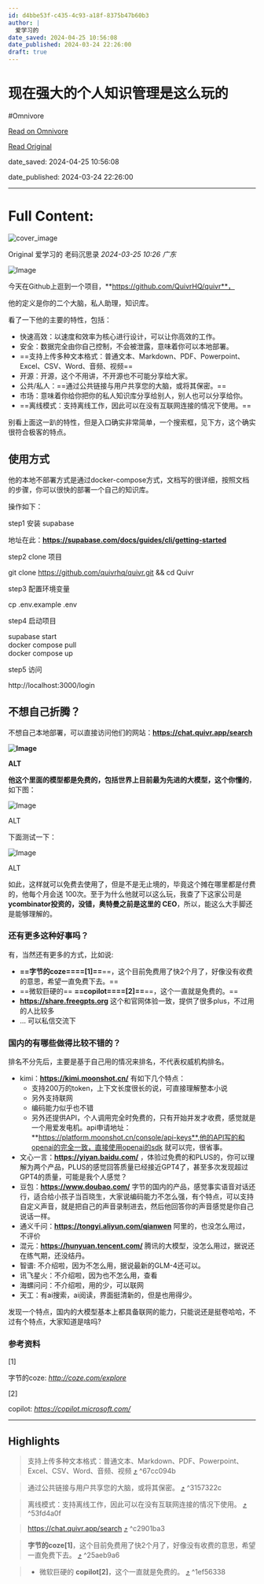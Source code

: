 ```yaml
---
id: d4bbe53f-c435-4c93-a18f-8375b47b60b3
author: |
  爱学习的
date_saved: 2024-04-25 10:56:08
date_published: 2024-03-24 22:26:00
draft: true
---
```


# 现在强大的个人知识管理是这么玩的
#Omnivore

[Read on Omnivore](https://omnivore.app/me/-18f15afc3ed)

[Read Original](https://mp.weixin.qq.com/s/gNIiXDa-I_MbZJa0vyHfXg)

date_saved: 2024-04-25 10:56:08

date_published: 2024-03-24 22:26:00

--- 

# Full Content: 

![cover_image](https://proxy-prod.omnivore-image-cache.app/0x0,szOLcE8U8q_lSYwaHzmN5MmHfSy344A7MbsxccSJQASA/https://mmbiz.qpic.cn/mmbiz_jpg/oXqG8ETvAekjdeseS7jiayjq14iaHocXpiaKOlsOJqPVKQk2uHrlticA2Qe4sEiaqFBdWH8TvEzTPib0q9aYHK5ZxNicw/0?wx_fmt=jpeg) 

Original  爱学习的  老码沉思录 _2024-03-25 10:26_ _广东_ 

![Image](https://proxy-prod.omnivore-image-cache.app/0x0,sq8jtMBN0t10Yz8othBSKqBs6voqk3LsbJW2_oxUfetw/https://mmbiz.qpic.cn/mmbiz_jpg/oXqG8ETvAekjdeseS7jiayjq14iaHocXpiao8jXwBG4dDwoVjQ9wic27OUpdZpVv0x0ny0FyoszzCh8ESCrk9w07dg/640?wx_fmt=jpeg&from=appmsg)

今天在Github上逛到一个项目，**https://github.com/QuivrHQ/quivr**，

他的定义是你的二个大脑，私人助理，知识库。

看了一下他的主要的特性，包括：

* 快速高效：以速度和效率为核心进行设计，可以让你高效的工作。
* 安全：数据完全由你自己控制，不会被泄露，意味着你可以本地部署。
* ==支持上传多种文本格式：普通文本、Markdown、PDF、Powerpoint、Excel、CSV、Word、音频、视频==
* 开源：开源，这个不用讲，不开源也不可能分享给大家。
* 公共/私人：==通过公共链接与用户共享您的大脑，或将其保密。==
* 市场：意味着你给你把你的私人知识库分享给别人，别人也可以分享给你。
* ==离线模式：支持离线工作，因此可以在没有互联网连接的情况下使用。==

别看上面这一趴的特性，但是入口确实非常简单，一个搜索框，见下方，这个确实很符合极客的特点。

## 使用方式

他的本地不部署方式是通过docker-compose方式，文档写的很详细，按照文档的步骤，你可以很快的部署一个自己的知识库。

操作如下：

step1 安装 supabase

地址在此：**https://supabase.com/docs/guides/cli/getting-started**

step2 clone 项目

git clone https://github.com/quivrhq/quivr.git && cd Quivr

step3 配置环境变量

cp .env.example .env

step4 启动项目

supabase start  
docker compose pull  
docker compose up

step5 访问

http://localhost:3000/login

## 不想自己折腾？

不想自己本地部署，可以直接访问他们的网站：**https://chat.quivr.app/search**

**![Image](https://proxy-prod.omnivore-image-cache.app/0x0,s6BBptgVOAEhTbK4s07omStHVXbUbwo4HWDOsCmY8tF0/https://mmbiz.qpic.cn/mmbiz_jpg/oXqG8ETvAekjdeseS7jiayjq14iaHocXpiaDiaBpCrVnYx09019ql5keU7iaibnC0cF2rolS5dIVzVfSIQ5Hb50z2OzA/640?wx_fmt=other&from=appmsg)**

**ALT**

**他这个里面的模型都是免费的，包括世界上目前最为先进的大模型，这个你懂的**，如下图：

![Image](https://proxy-prod.omnivore-image-cache.app/0x0,sLzylaIdVP7jc6ugWSA9I5ZD9iR55n1GZntGrX05dsQ4/https://mmbiz.qpic.cn/mmbiz_jpg/oXqG8ETvAekjdeseS7jiayjq14iaHocXpia6hxg92qVJIho1jmDCIqYXxwY7diaIW5qKUUaGHdNKD11NoibpNY9icic4w/640?wx_fmt=other&from=appmsg)

ALT

下面测试一下：

![Image](https://proxy-prod.omnivore-image-cache.app/0x0,se3a-tZKkWFZQE90TE2-_SBTTUEOf48a1KLpfsek2BhY/https://mmbiz.qpic.cn/mmbiz_jpg/oXqG8ETvAekjdeseS7jiayjq14iaHocXpiapunfSHBXduibqgX8LTsVxibabpicZyMLTjwnmbeoYVX7dB77ZUwYIwiaiaA/640?wx_fmt=other&from=appmsg)

ALT

如此，这样就可以免费去使用了，但是不是无止境的，毕竟这个摊在哪里都是付费的，他每个月会送 100次。至于为什么他就可以这么玩，我查了下这家公司是**ycombinator投资的，没错，奥特曼之前是这里的 CEO**，所以，能这么大手脚还是能够理解的。

### 还有更多这种好事吗？

有，当然还有更多的方式，比如说:

* **==字节的coze====[1]==**==，这个目前免费用了快2个月了，好像没有收费的意思，希望一直免费下去。==
* ==微软巨硬的== **==copilot====[2]==**==，这个一直就是免费的。==
* **https://share.freegpts.org** 这个和官网体验一致，提供了很多plus，不过用的人比较多
* … 可以私信交流下

### 国内的有哪些做得比较不错的？

排名不分先后，主要是基于自己用的情况来排名，不代表权威机构排名。

* kimi：**https://kimi.moonshot.cn/** 有如下几个特点：
   * 支持200万的token，上下文长度很长的说，可直接理解整本小说
   * 另外支持联网
   * 编码能力似乎也不错
   * 另外还提供API，个人调用完全时免费的，只有开始并发才收费，感觉就是一个用爱发电机。api申请地址：**https://platform.moonshot.cn/console/api-keys**,他的API写的和openai的完全一致，直接使用openai的sdk 就可以完，很省事。
* 文心一言：**https://yiyan.baidu.com/** ，体验过免费的和PLUS的，你可以理解为两个产品，PLUS的感觉回答质量已经接近GPT4了，甚至多次发现超过GPT4的质量，可能是我个人感觉？
* 豆包：**https://www.doubao.com/** 字节的国内的产品，感觉事实语音对话还行，适合给小孩子当百晓生，大家说编码能力不怎么强，有个特点，可以支持自定义声音，就是把自己的声音录制进去，然后他回答你的声音感觉是你自己说话一样。
* 通义千问：**https://tongyi.aliyun.com/qianwen** 阿里的，也没怎么用过，不评价
* 混元：**https://hunyuan.tencent.com/** 腾讯的大模型，没怎么用过，据说还在练气期，还没结丹。
* 智谱: 不介绍啦，因为不怎么用，据说最新的GLM-4还可以。
* 讯飞星火：不介绍啦，因为也不怎么用，查看
* 海螺问问：不介绍啦，用的少，可以联网
* 天工：有ai搜索，ai阅读，界面挺清新的，但是也用得少。

发现一个特点，国内的大模型基本上都具备联网的能力，只能说还是挺卷哈哈，不过有个特点，大家知道是啥吗?

### 参考资料

\[1\]

字节的coze: _http://coze.com/explore_

\[2\]

copilot: _https://copilot.microsoft.com/_

---

## Highlights

> 支持上传多种文本格式：普通文本、Markdown、PDF、Powerpoint、Excel、CSV、Word、音频、视频 [⤴️](https://omnivore.app/me/-18f15afc3ed#67cc094b-a769-4039-a3c2-457fcf323729)  ^67cc094b

> 通过公共链接与用户共享您的大脑，或将其保密。 [⤴️](https://omnivore.app/me/-18f15afc3ed#3157322c-117c-4ecf-bb5c-1018ed1f3628)  ^3157322c

> 离线模式：支持离线工作，因此可以在没有互联网连接的情况下使用。 [⤴️](https://omnivore.app/me/-18f15afc3ed#53fd4a0f-7bb1-40ab-b97c-3e749d6ac5d8)  ^53fd4a0f

> https://chat.quivr.app/search [⤴️](https://omnivore.app/me/-18f15afc3ed#c2901ba3-fad9-4947-a226-ad218731f2ee)  ^c2901ba3

> **字节的coze\[1\]**，这个目前免费用了快2个月了，好像没有收费的意思，希望一直免费下去。 [⤴️](https://omnivore.app/me/-18f15afc3ed#25aeb9a6-cb94-4b05-b3bc-268dac4beaf7)  ^25aeb9a6

> * 微软巨硬的 **copilot\[2\]**，这个一直就是免费的。 [⤴️](https://omnivore.app/me/-18f15afc3ed#1ef56338-9a8b-4832-b082-2e74fedfc0bd)  ^1ef56338

